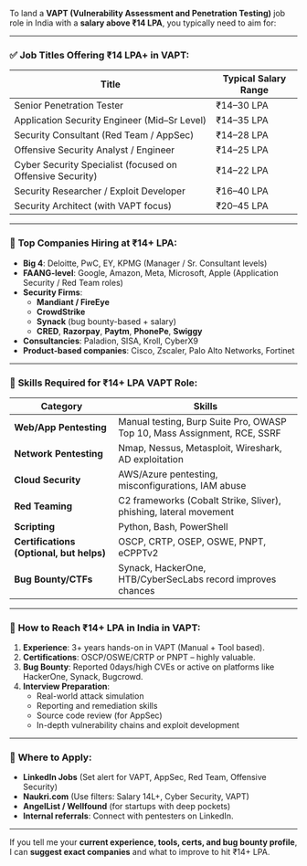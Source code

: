 
To land a **VAPT (Vulnerability Assessment and Penetration Testing)** job role in India with a **salary above ₹14 LPA**, you typically need to aim for:

---

### ✅ **Job Titles** Offering ₹14 LPA+ in VAPT:

|Title|Typical Salary Range|
|---|---|
|Senior Penetration Tester|₹14–30 LPA|
|Application Security Engineer (Mid–Sr Level)|₹14–35 LPA|
|Security Consultant (Red Team / AppSec)|₹14–28 LPA|
|Offensive Security Analyst / Engineer|₹14–25 LPA|
|Cyber Security Specialist (focused on Offensive Security)|₹14–22 LPA|
|Security Researcher / Exploit Developer|₹16–40 LPA|
|Security Architect (with VAPT focus)|₹20–45 LPA|

---

### 📍 **Top Companies Hiring at ₹14+ LPA**:

- **Big 4**: Deloitte, PwC, EY, KPMG (Manager / Sr. Consultant levels)
- **FAANG-level**: Google, Amazon, Meta, Microsoft, Apple (Application Security / Red Team roles)
- **Security Firms**:
    - **Mandiant / FireEye**
    - **CrowdStrike**
    - **Synack** (bug bounty-based + salary)
    - **CRED**, **Razorpay**, **Paytm**, **PhonePe**, **Swiggy**
- **Consultancies**: Paladion, SISA, Kroll, CyberX9
- **Product-based companies**: Cisco, Zscaler, Palo Alto Networks, Fortinet

---

### 📌 **Skills Required for ₹14+ LPA** VAPT Role:

|Category|Skills|
|---|---|
|**Web/App Pentesting**|Manual testing, Burp Suite Pro, OWASP Top 10, Mass Assignment, RCE, SSRF|
|**Network Pentesting**|Nmap, Nessus, Metasploit, Wireshark, AD exploitation|
|**Cloud Security**|AWS/Azure pentesting, misconfigurations, IAM abuse|
|**Red Teaming**|C2 frameworks (Cobalt Strike, Sliver), phishing, lateral movement|
|**Scripting**|Python, Bash, PowerShell|
|**Certifications (Optional, but helps)**|OSCP, CRTP, OSEP, OSWE, PNPT, eCPPTv2|
|**Bug Bounty/CTFs**|Synack, HackerOne, HTB/CyberSecLabs record improves chances|

---

### 🎯 **How to Reach ₹14+ LPA in India in VAPT**:

1. **Experience**: 3+ years hands-on in VAPT (Manual + Tool based).
2. **Certifications**: OSCP/OSWE/CRTP or PNPT – highly valuable.
3. **Bug Bounty**: Reported 0days/high CVEs or active on platforms like HackerOne, Synack, Bugcrowd.
4. **Interview Preparation**:
    - Real-world attack simulation
    - Reporting and remediation skills
    - Source code review (for AppSec)
    - In-depth vulnerability chains and exploit development

---

### 💼 **Where to Apply**:

- **LinkedIn Jobs** (Set alert for VAPT, AppSec, Red Team, Offensive Security)
- **Naukri.com** (Use filters: Salary 14L+, Cyber Security, VAPT)
- **AngelList / Wellfound** (for startups with deep pockets)
- **Internal referrals**: Connect with pentesters on LinkedIn.

---

If you tell me your **current experience, tools, certs, and bug bounty profile**, I can **suggest exact companies** and what to improve to hit ₹14+ LPA.